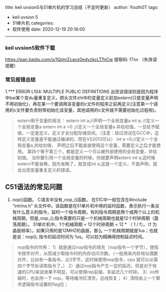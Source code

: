 title: keil uvsion5与51单片机的学习总结（不定时更新）
author: YouthGT
tags:
  - keil uvsion 5
  - 51单片机
categories:
  - 软件使用
date: 2020-12-19 20:16:00
---
### keil uvsion5软件下载
https://pan.baidu.com/s/1QjmrZcayz0edyzkcLT7nCw 
提取码: f7xv （失效请提醒）
### 常见报错总结
<!--more-->
 1.*** ERROR L104: MULTIPLE PUBLIC DEFINITIONS
 出现该错误则是因为程序中bai某个变du量重复定义，把头文件zhi中的变量定义前加extern(只是变量声明不用初始化)，再在某一个要调用该变量的c文件的程序之前再定义(注意第一个调用的c文件要负责附带初始化该变量，其他调用的c文件就不需要初始化过程啦)。
> extern用于变量的用法：
extern int a;//声明一个全局变量a
int a; //定义一个全局变量a
extern int a =0 ;//定义一个全局变量a 并给初值。一旦给予赋值，一定是定义，定义才会分配存储空间。（注意：经过测试在GCC中，这样定义变量是不能通过编译的，而在VS2013可以）
int a =0;//定义一个全局变量a,并给初值，
声明之后不能直接使用这个变量，需要定义之后才能使用。
第四个等于第三个，都是定义一个可以被外部使用的全局变量，并给初值。
当你要引用一个全局变量的时候，你就要声明extern int a;这时候extern不能省略，因为省略了，就变成int a;这是一个定义，不是声明，就会出现变量重复定义的错误。

## C51语法的常见问题

1. _nop_()函数。
 C语言中没有_nop_()函数。
在51C中一般包含在#include “intrins.h” 头文件中。该函数是在51单片机中用的延时函数，表示执行一条没有什么意义的指令，延时一个指令周期，有的指令周期是两个或两个以上的机械周期，但是_nop_();指令需要的只是一个机械周期也就是12个时钟周期（震荡周期）。
51单片机中，1个机械周期 = 12个时钟周期 = 12 * （ 1 / f）。（f 为晶振频率）。如果只用的是12MHZ的晶振，那么 一个机械周期就是1us；也就是说：nop(); 指令的延迟时间为 1us。可以较为精确得控制延迟时间。
> nop指令的作用：
1）就是通过nop指令的填充（nop指令一个字节），使指令按字对齐，从而减少取指令时的内存访问次数。（一般用来内存地址偶数对齐，比如有一条指令，占3字节，这时候使用nop指令，cpu 就可以从第四个字节处读取指令了。）
2）通过nop指令产生一定的延迟，但是对于快速的CPU来说效果不明显，可以使用rep前缀，多延迟几个时钟。
3）i/o传输时，也会用一下 nop，等待缓冲区清空，总线恢复；
4）清除由上一个算术逻辑指令设置的flag位；